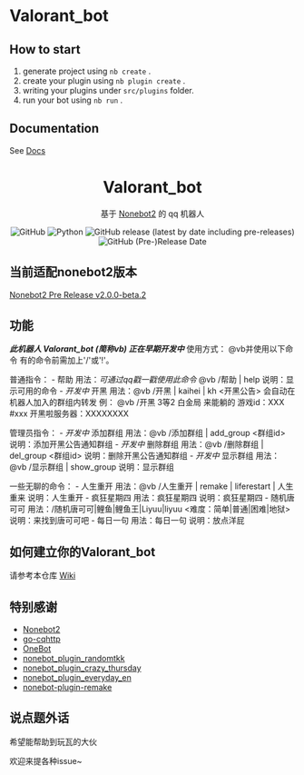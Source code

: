 # Valorant_bot

## How to start

1. generate project using `nb create` .
2. create your plugin using `nb plugin create` .
3. writing your plugins under `src/plugins` folder.
4. run your bot using `nb run` .

## Documentation

See [Docs](https://v2.nonebot.dev/)


<div align="center">

# Valorant_bot

基于 [Nonebot2](https://github.com/nonebot/nonebot2) 的 qq 机器人

![GitHub](https://img.shields.io/github/license/Xchkoo/Valorant_bot)
![Python](https://img.shields.io/badge/Python-3.9+-blue)
![GitHub release (latest by date including pre-releases)](https://img.shields.io/github/v/release/Xchkoo/Valorant_bot?include_prereleases)
![GitHub (Pre-)Release Date](https://img.shields.io/github/release-date-pre/Xchkoo/Valorant_bot)

</div>

## 当前适配nonebot2版本

[Nonebot2 Pre Release v2.0.0-beta.2](https://github.com/nonebot/nonebot2/releases/tag/v2.0.0-beta.2)

## 功能
***此机器人 Valorant_bot (简称vb) 正在早期开发中***
使用方式： @vb并使用以下命令 有的命令前需加上'/'或'!'。

普通指令：
    - 帮助
        用法：*可通过qq戳一戳使用此命令*
             @vb /帮助 | help
        说明：显示可用的命令
    - *开发中* 开黑 
        用法：@vb /开黑 | kaihei | kh <开黑公告>
        会自动在机器人加入的群组内转发
        例：
        @vb /开黑 3等2 白金局 来能躺的 游戏id：XXX #xxx 开黑啦服务器：XXXXXXXX
        
管理员指令：
    - *开发中* 添加群组
        用法：@vb /添加群组 | add_group <群组id>
        说明：添加开黑公告通知群组
    - *开发中* 删除群组
        用法：@vb /删除群组 | del_group <群组id>
        说明：删除开黑公告通知群组
    - *开发中* 显示群组
        用法：@vb /显示群组 | show_group
        说明：显示群组

一些无聊的命令：
    - 人生重开 
        用法：@vb /人生重开 | remake | liferestart | 人生重来
        说明：人生重开
    - 疯狂星期四
        用法：疯狂星期四
        说明：疯狂星期四
    - 随机唐可可
        用法：/随机唐可可|鲤鱼|鲤鱼王|Liyuu|liyuu <难度：简单|普通|困难|地狱>
        说明：来找到唐可可吧
    - 每日一句
        用法：每日一句
        说明：放点洋屁


## 如何建立你的Valorant_bot

请参考本仓库 [Wiki](https://github.com/Xchkoo/Valorant_bot/wiki)


## 特别感谢

- [Nonebot2](https://github.com/nonebot/nonebot2)
- [go-cqhttp](https://github.com/Mrs4s/go-cqhttp)
- [OneBot](https://github.com/howmanybots/onebot)
- [nonebot_plugin_randomtkk](https://github.com/MinatoAquaCrews/nonebot_plugin_randomtkk)
- [nonebot_plugin_crazy_thursday](https://github.com/MinatoAquaCrews/nonebot_plugin_crazy_thursday)
- [nonebot_plugin_everyday_en](https://github.com/MelodyYuuka/nonebot_plugin_everyday_en)
- [nonebot-plugin-remake](https://github.com/noneplugin/nonebot-plugin-remake)


## 说点题外话

希望能帮助到玩瓦的大伙

欢迎来提各种issue~
